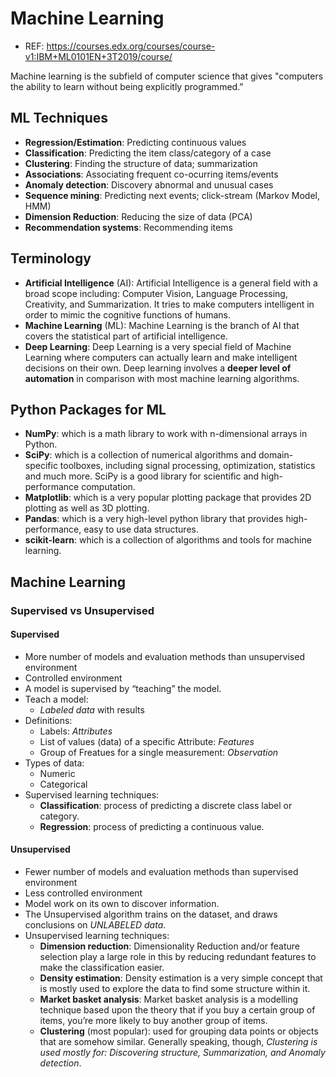 # Machine Learning

- REF: https://courses.edx.org/courses/course-v1:IBM+ML0101EN+3T2019/course/

Machine learning is the subfield of computer science that gives "computers the ability to learn without being explicitly programmed.”

## ML Techniques
- **Regression/Estimation**: Predicting continuous values
- **Classification**: Predicting the item class/category of a case
- **Clustering**: Finding the structure of data; summarization
- **Associations**: Associating frequent co-ocurring items/events
- **Anomaly detection**: Discovery abnormal and unusual cases
- **Sequence mining**: Predicting next events; click-stream (Markov Model, HMM)
- **Dimension Reduction**: Reducing the size of data (PCA)
- **Recommendation systems**: Recommending items

## Terminology
- **Artificial Intelligence** (AI): Artificial Intelligence is a general field with a broad scope including: Computer Vision,
Language Processing, Creativity, and Summarization. It tries to make computers intelligent in order to mimic the cognitive functions
of humans.
- **Machine Learning** (ML): Machine Learning is the branch of AI that covers the statistical part of artificial
intelligence.
- **Deep Learning**: Deep Learning is a very special field of Machine Learning where computers can actually learn and make intelligent decisions on their own. Deep learning involves a **deeper level of automation** in comparison with most machine learning algorithms.

## Python Packages for ML

- **NumPy**: which is a math library to work with n-dimensional arrays in Python.
- **SciPy**: which is a collection of numerical algorithms and domain-specific toolboxes, including signal processing, optimization, statistics and much more. SciPy is a good library for scientific and high-performance computation.
- **Matplotlib**: which is a very popular plotting package that provides 2D plotting as well as 3D plotting.
- **Pandas**: which is a very high-level python library that provides high-performance, easy
to use data structures.
- **scikit-learn**: which is a collection of algorithms and tools for machine learning.

## Machine Learning

### Supervised vs Unsupervised

#### Supervised
- More number of models and evaluation methods than unsupervised environment
- Controlled environment
- A model is supervised by “teaching” the model.
- Teach a model:
  - *Labeled data* with results
- Definitions:
  - Labels: *Attributes*
  - List of values (data) of a specific Attribute: *Features*
  - Group of Freatues for a single measurement: *Observation*
- Types of data:
  - Numeric
  - Categorical
- Supervised learning techniques:
  - **Classification**: process of predicting a discrete class label or category.
  - **Regression**: process of predicting a continuous value.

#### Unsupervised
- Fewer number of models and evaluation methods than supervised environment
- Less controlled environment
- Model work on its own to discover information.
- The Unsupervised algorithm trains on the dataset, and draws conclusions on *UNLABELED data*.
- Unsupervised learning techniques:
  - **Dimension reduction**: Dimensionality Reduction and/or feature selection play a large role in this by reducing redundant features to make the classification easier.
  - **Density estimation**: Density estimation is a very simple concept that is mostly used to explore the data to find some structure within it.
  - **Market basket analysis**: Market basket analysis is a modelling technique based upon the theory that if you buy a certain group of items, you’re more likely to buy another group of items.
  - **Clustering** (most popular): used for grouping data points or objects that are somehow similar. Generally speaking, though, *Clustering is used mostly for: Discovering structure, Summarization, and Anomaly detection*.
